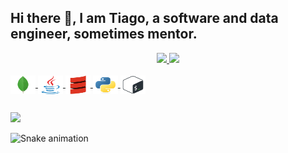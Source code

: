 ## Hi there 👋, I am Tiago, a software and data engineer, sometimes mentor. 



<div align="center">
  <a href="https://github.com/t-d-jesus">
  <img height="180em" src="https://github-readme-stats.vercel.app/api?username=t-d-jesus&show_icons=true&theme=codeSTACKr&include_all_commits=true&count_private=true"/>
  <img height="180em" src="https://github-readme-stats.vercel.app/api/top-langs/?username=t-d-jesus&layout=compact&langs_count=7&theme=codeSTACKr"/>
</div>
<div style="display: inline_block"><br>
  <img align="center" alt="t-Js" height="30" width="40" src="https://raw.githubusercontent.com/devicons/devicon/master/icons/mongodb/mongodb-original.svg">
  <img align="center" alt="t-Ts" height="30" width="40" src="https://raw.githubusercontent.com/devicons/devicon/master/icons/java/java-original.svg">
  <img align="center" alt="t-React" height="30" width="40" src="https://raw.githubusercontent.com/devicons/devicon/master/icons/scala/scala-original.svg">
  <img align="center" alt="t-Python" height="30" width="40" src="https://raw.githubusercontent.com/devicons/devicon/master/icons/python/python-original.svg">
  <img align="center" alt="t-Csharp" height="30" width="40" src="https://raw.githubusercontent.com/devicons/devicon/master/icons/bash/bash-original.svg">
</div>

  
  ##
 
 
<div> 
  <a href="https://www.linkedin.com/in/tiago-silva-de-jesus-b7642a32/" target="_blank"><img src="https://img.shields.io/badge/-LinkedIn-%230077B5?style=for-the-badge&logo=linkedin&logoColor=white" target="_blank"></a> 
 
  ![Snake animation](https://github.com/t-d-jesus/t-d-jesus/blob/output/github-contribution-grid-snake.svg)
 
</div>
